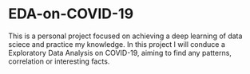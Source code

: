 # EDA-on-COVID-19
This is a personal project focused on achieving a deep learning of data sciece and practice my knowledge. In this project I will conduce a Exploratory Data Analysis on COVID-19, aiming to find any patterns, correlation or interesting facts.
